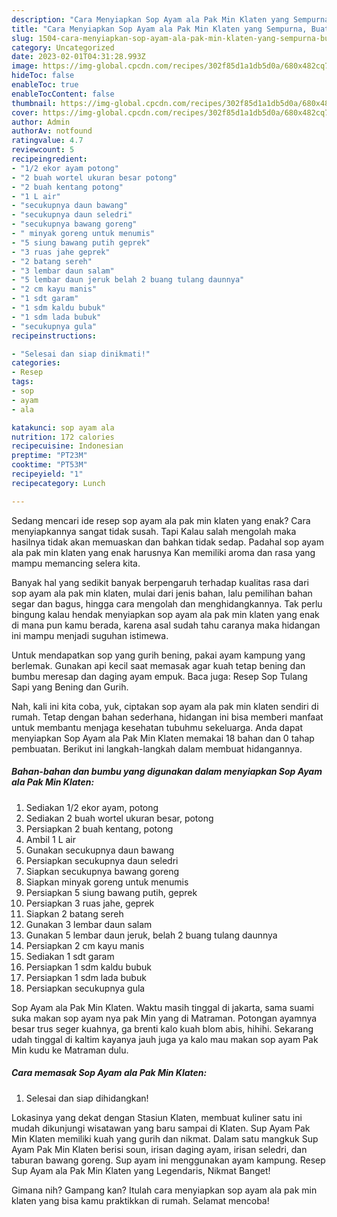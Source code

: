 ```yaml
---
description: "Cara Menyiapkan Sop Ayam ala Pak Min Klaten yang Sempurna, Buat Buka Puasa Lezat"
title: "Cara Menyiapkan Sop Ayam ala Pak Min Klaten yang Sempurna, Buat Buka Puasa Lezat"
slug: 1504-cara-menyiapkan-sop-ayam-ala-pak-min-klaten-yang-sempurna-buat-buka-puasa-lezat
category: Uncategorized
date: 2023-02-01T04:31:28.993Z
image: https://img-global.cpcdn.com/recipes/302f85d1a1db5d0a/680x482cq70/sop-ayam-ala-pak-min-klaten-foto-resep-utama.jpg
hideToc: false
enableToc: true
enableTocContent: false
thumbnail: https://img-global.cpcdn.com/recipes/302f85d1a1db5d0a/680x482cq70/sop-ayam-ala-pak-min-klaten-foto-resep-utama.jpg
cover: https://img-global.cpcdn.com/recipes/302f85d1a1db5d0a/680x482cq70/sop-ayam-ala-pak-min-klaten-foto-resep-utama.jpg
author: Admin
authorAv: notfound
ratingvalue: 4.7
reviewcount: 5
recipeingredient:
- "1/2 ekor ayam potong"
- "2 buah wortel ukuran besar potong"
- "2 buah kentang potong"
- "1 L air"
- "secukupnya daun bawang"
- "secukupnya daun seledri"
- "secukupnya bawang goreng"
- " minyak goreng untuk menumis"
- "5 siung bawang putih geprek"
- "3 ruas jahe geprek"
- "2 batang sereh"
- "3 lembar daun salam"
- "5 lembar daun jeruk belah 2 buang tulang daunnya"
- "2 cm kayu manis"
- "1 sdt garam"
- "1 sdm kaldu bubuk"
- "1 sdm lada bubuk"
- "secukupnya gula"
recipeinstructions:

- "Selesai dan siap dinikmati!"
categories:
- Resep
tags:
- sop
- ayam
- ala

katakunci: sop ayam ala 
nutrition: 172 calories
recipecuisine: Indonesian
preptime: "PT23M"
cooktime: "PT53M"
recipeyield: "1"
recipecategory: Lunch

---
```



Sedang mencari ide resep sop ayam ala pak min klaten yang enak? Cara menyiapkannya sangat tidak susah. Tapi Kalau salah mengolah maka hasilnya tidak akan memuaskan dan bahkan tidak sedap. Padahal sop ayam ala pak min klaten yang enak harusnya Kan memiliki aroma dan rasa yang mampu memancing selera kita.


Banyak hal yang sedikit banyak berpengaruh terhadap kualitas rasa dari sop ayam ala pak min klaten, mulai dari jenis bahan, lalu pemilihan bahan segar dan bagus, hingga cara mengolah dan menghidangkannya. Tak perlu bingung kalau hendak menyiapkan sop ayam ala pak min klaten yang enak di mana pun kamu berada, karena asal sudah tahu caranya maka hidangan ini mampu menjadi suguhan istimewa.

Untuk mendapatkan sop yang gurih bening, pakai ayam kampung yang berlemak. Gunakan api kecil saat memasak agar kuah tetap bening dan bumbu meresap dan daging ayam empuk. Baca juga: Resep Sop Tulang Sapi yang Bening dan Gurih.


Nah, kali ini kita coba, yuk, ciptakan sop ayam ala pak min klaten sendiri di rumah. Tetap dengan bahan sederhana, hidangan ini bisa memberi manfaat untuk membantu menjaga kesehatan tubuhmu sekeluarga. Anda dapat menyiapkan Sop Ayam ala Pak Min Klaten memakai 18 bahan dan 0 tahap pembuatan. Berikut ini langkah-langkah dalam membuat hidangannya.

<!--inarticleads1-->

##### Bahan-bahan dan bumbu yang digunakan dalam menyiapkan Sop Ayam ala Pak Min Klaten:

1. Sediakan 1/2 ekor ayam, potong
1. Sediakan 2 buah wortel ukuran besar, potong
1. Persiapkan 2 buah kentang, potong
1. Ambil 1 L air
1. Gunakan secukupnya daun bawang
1. Persiapkan secukupnya daun seledri
1. Siapkan secukupnya bawang goreng
1. Siapkan  minyak goreng untuk menumis
1. Persiapkan 5 siung bawang putih, geprek
1. Persiapkan 3 ruas jahe, geprek
1. Siapkan 2 batang sereh
1. Gunakan 3 lembar daun salam
1. Gunakan 5 lembar daun jeruk, belah 2 buang tulang daunnya
1. Persiapkan 2 cm kayu manis
1. Sediakan 1 sdt garam
1. Persiapkan 1 sdm kaldu bubuk
1. Persiapkan 1 sdm lada bubuk
1. Persiapkan secukupnya gula


Sop Ayam ala Pak Min Klaten. Waktu masih tinggal di jakarta, sama suami suka makan sop ayam nya pak Min yang di Matraman. Potongan ayamnya besar trus seger kuahnya, ga brenti kalo kuah blom abis, hihihi. Sekarang udah tinggal di kaltim kayanya jauh juga ya kalo mau makan sop ayam Pak Min kudu ke Matraman dulu. 

<!--inarticleads2-->

##### Cara memasak Sop Ayam ala Pak Min Klaten:


1. Selesai dan siap dihidangkan!

Lokasinya yang dekat dengan Stasiun Klaten, membuat kuliner satu ini mudah dikunjungi wisatawan yang baru sampai di Klaten. Sup Ayam Pak Min Klaten memiliki kuah yang gurih dan nikmat. Dalam satu mangkuk Sup Ayam Pak Min Klaten berisi soun, irisan daging ayam, irisan seledri, dan taburan bawang goreng. Sup ayam ini menggunakan ayam kampung. Resep Sup Ayam ala Pak Min Klaten yang Legendaris, Nikmat Banget! 

Gimana nih? Gampang kan? Itulah cara menyiapkan sop ayam ala pak min klaten yang bisa kamu praktikkan di rumah. Selamat mencoba!
